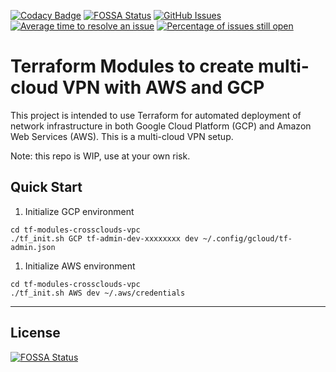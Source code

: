 [![Codacy Badge](https://api.codacy.com/project/badge/Grade/176573f425d147eabd9694b3674e1c05)](https://app.codacy.com/app/oleggorj/tf-modules-crossclouds-vpc?utm_source=github.com&utm_medium=referral&utm_content=OlegGorj/tf-modules-crossclouds-vpc&utm_campaign=badger)
[![FOSSA Status](https://app.fossa.io/api/projects/git%2Bgithub.com%2FOlegGorj%2Ftf-modules-crossclouds-vpc.svg?type=shield)](https://app.fossa.io/projects/git%2Bgithub.com%2FOlegGorj%2Ftf-modules-crossclouds-vpc?ref=badge_shield)
[![GitHub Issues](https://img.shields.io/github/issues/OlegGorJ/tf-modules-crossclouds-vpc.svg)](https://github.com/OlegGorJ/tf-modules-crossclouds-vpc/issues)
[![Average time to resolve an issue](http://isitmaintained.com/badge/resolution/OlegGorJ/tf-modules-crossclouds-vpc.svg)](http://isitmaintained.com/project/OlegGorJ/tf-modules-crossclouds-vpc "Average time to resolve an issue")
[![Percentage of issues still open](http://isitmaintained.com/badge/open/OlegGorJ/tf-modules-crossclouds-vpc.svg)](http://isitmaintained.com/project/OlegGorJ/tf-modules-crossclouds-vpc "Percentage of issues still open")

# Terraform Modules to create multi-cloud VPN with AWS and GCP

This project is intended to use Terraform for automated deployment of network infrastructure in both Google Cloud Platform (GCP) and Amazon Web Services (AWS). This is a multi-cloud VPN setup.

Note: this repo is WIP, use at your own risk.


## Quick Start

1. Initialize GCP environment


```
cd tf-modules-crossclouds-vpc
./tf_init.sh GCP tf-admin-dev-xxxxxxxx dev ~/.config/gcloud/tf-admin.json

```

1. Initialize AWS environment


```
cd tf-modules-crossclouds-vpc
./tf_init.sh AWS dev ~/.aws/credentials

```


---

## License
[![FOSSA Status](https://app.fossa.io/api/projects/git%2Bgithub.com%2FOlegGorj%2Ftf-modules-crossclouds-vpc.svg?type=large)](https://app.fossa.io/projects/git%2Bgithub.com%2FOlegGorj%2Ftf-modules-crossclouds-vpc?ref=badge_large)
